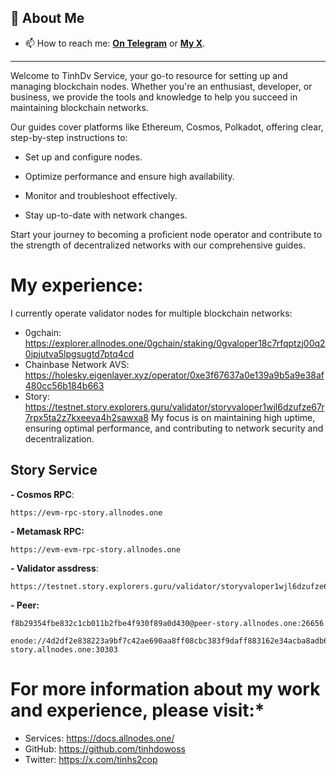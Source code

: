 ## 🎨 About Me
- 📫 How to reach me: **[On Telegram](https://t.me/tinhdv)** or **[My X](https://x.com/tinhs2cop)**.

---
Welcome to TinhDv Service, your go-to resource for setting up and managing blockchain nodes. Whether you're an enthusiast, developer, or business, we provide the tools and knowledge to help you succeed in maintaining blockchain networks.

Our guides cover platforms like Ethereum, Cosmos, Polkadot, offering clear, step-by-step instructions to:

- Set up and configure nodes.

- Optimize performance and ensure high availability.

- Monitor and troubleshoot effectively.

- Stay up-to-date with network changes.

Start your journey to becoming a proficient node operator and contribute to the strength of decentralized networks with our comprehensive guides.


# **My experience:**
I currently operate validator nodes for multiple blockchain networks: 

- 0gchain: https://explorer.allnodes.one/0gchain/staking/0gvaloper18c7rfqptzj00q20jpjutva5lpgsugtd7ptq4cd
- Chainbase Network AVS: https://holesky.eigenlayer.xyz/operator/0xe3f67637a0e139a9b5a9e38af480cc56b184b663
- Story: https://testnet.story.explorers.guru/validator/storyvaloper1wjl6dzufze67r7rpx5ta2z7kxeeva4h2sawxa8
My focus is on maintaining high uptime, ensuring optimal performance, and contributing to network security and decentralization.

## Story Service 
**- Cosmos RPC**:
```
https://evm-rpc-story.allnodes.one
```

**- Metamask RPC:**
```
https://evm-evm-rpc-story.allnodes.one
```

**- Validator assdress**:
```
https://testnet.story.explorers.guru/validator/storyvaloper1wjl6dzufze67r7rpx5ta2z7kxeeva4h2sawxa8
```

**- Peer:**
```
f8b29354fbe832c1cb011b2fbe4f930f89a0d430@peer-story.allnodes.one:26656
```

```
enode://4d2df2e838223a9bf7c42ae690aa8ff08cbc383f9daff883162e34acba8adb6e5e446a01ac5e610565203a261eebb41dc260bc905372f327a5bac3624561111e@peer-story.allnodes.one:30303
```

# For more information about my work and experience, please visit:*
- Services: https://docs.allnodes.one/
- GitHub: https://github.com/tinhdowoss
- Twitter: https://x.com/tinhs2cop
